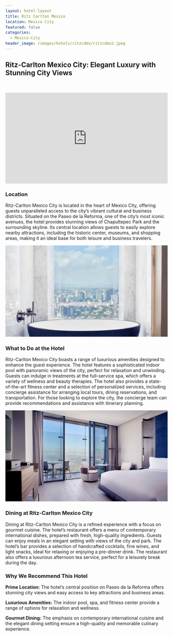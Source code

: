 ```yaml
---
layout: hotel-layout
title: Ritz Carlton Mexico
location: Mexico City
featured: false
categories:
  - Mexico-City
header_image: /images/hotels/ritzcdmx/ritzcdmx2.jpeg
---
```

## Ritz-Carlton Mexico City: Elegant Luxury with Stunning City Views

&nbsp;

<style>.embed-container { position: relative; padding-bottom: 56.25%; height: 0; overflow: hidden; max-width: 100%; } .embed-container iframe, .embed-container object, .embed-container embed { position: absolute; top: 0; left: 0; width: 100%; height: 100%; }</style>

<div class="embed-container"><iframe src="https://www.youtube.com/embed/qD12-NXoyyo" frameborder="0" allowfullscreen=""></iframe></div>

### Location

Ritz-Carlton Mexico City is located in the heart of Mexico City, offering guests unparalleled access to the city’s vibrant cultural and business districts. Situated on the Paseo de la Reforma, one of the city’s most iconic avenues, the hotel provides stunning views of Chapultepec Park and the surrounding skyline. Its central location allows guests to easily explore nearby attractions, including the historic center, museums, and shopping areas, making it an ideal base for both leisure and business travelers.

![](/images/hotels/ritzcdmx/ritzcdmx3.jpeg)

### What to Do at the Hotel

Ritz-Carlton Mexico City boasts a range of luxurious amenities designed to enhance the guest experience. The hotel features a sophisticated indoor pool with panoramic views of the city, perfect for relaxation and unwinding. Guests can indulge in treatments at the full-service spa, which offers a variety of wellness and beauty therapies. The hotel also provides a state-of-the-art fitness center and a selection of personalized services, including concierge assistance for arranging local tours, dining reservations, and transportation. For those looking to explore the city, the concierge team can provide recommendations and assistance with itinerary planning.

![](/images/hotels/ritzcdmx/ritzcdmx1.jpeg)

### Dining at Ritz-Carlton Mexico City

Dining at Ritz-Carlton Mexico City is a refined experience with a focus on gourmet cuisine. The hotel’s restaurant offers a menu of contemporary international dishes, prepared with fresh, high-quality ingredients. Guests can enjoy meals in an elegant setting with views of the city and park. The hotel’s bar provides a selection of handcrafted cocktails, fine wines, and light snacks, ideal for relaxing or enjoying a pre-dinner drink. The restaurant also offers a luxurious afternoon tea service, perfect for a leisurely break during the day.

### Why We Recommend This Hotel

**Prime Location:** The hotel’s central position on Paseo de la Reforma offers stunning city views and easy access to key attractions and business areas.&nbsp;

**Luxurious Amenities:** The indoor pool, spa, and fitness center provide a range of options for relaxation and wellness.&nbsp;

**Gourmet Dining:** The emphasis on contemporary international cuisine and the elegant dining setting ensure a high-quality and memorable culinary experience.&nbsp;

